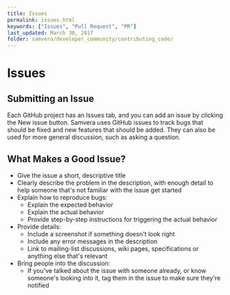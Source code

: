 ```yaml
---
title: Issues
permalink: issues.html
keywords: ["Issues", "Pull Request", "PR"]
last_updated: March 30, 2017
folder: samvera/developer_community/contributing_code/
---
```


# Issues

## Submitting an Issue

Each GitHub project has an Issues tab, and you can add an issue by clicking the New issue button.
Samvera uses GitHub issues to track bugs that should be fixed and new features that should be added.
They can also be used for more general discussion, such as asking a question.

## What Makes a Good Issue?

- Give the issue a short, descriptive title
- Clearly describe the problem in the description, with enough detail to help someone that's not
  familiar with the issue get started
- Explain how to reproduce bugs:
  - Explain the expected behavior
  - Explain the actual behavior
  - Provide step-by-step instructions for triggering the actual behavior
- Provide details:
  - Include a screenshot if something doesn't look right
  - Include any error messages in the description
  - Link to mailing-list discussions, wiki pages, specifications or anything else that's relevant
- Bring people into the discussion:
  - If you've talked about the issue with someone already, or know someone's looking into it, tag
    them in the issue to make sure they're notified
